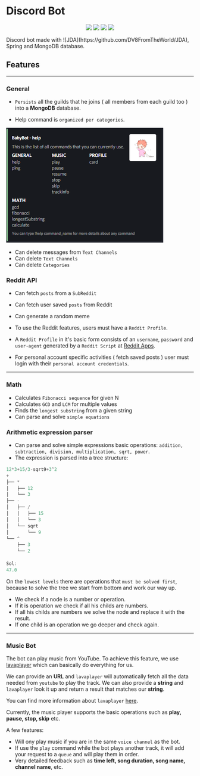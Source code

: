 # Discord Bot
<p align = "center">
<img src = "https://img.shields.io/badge/JAVA-blue">
<img src = "https://img.shields.io/badge/SPRING BOOT-green">
<img src = "https://img.shields.io/badge/JDA-purple">
<img src = "https://img.shields.io/badge/MONGO DB-green">
</p>
Discord bot made with ![JDA](https://github.com/DV8FromTheWorld/JDA), Spring and MongoDB database.

## Features
---
### General
* `Persists` all the guilds that he joins ( all members from each guild too ) into a **MongoDB** database.

* Help command is `organized per categories`.

 ![help_command image](https://github.com/giuraionut/discord-bot/blob/main/github_resources/help_command.png)

* Can delete messages from `Text Channels`
* Can delete `Text Channels`
* Can delete `Categories`

### Reddit API
* Can fetch `posts` from a `SubReddit`
* Can fetch user saved `posts` from Reddit
* Can generate a random meme

* To use the Reddit features, users must have a `Reddit Profile`.
* A `Reddit Profile` in it's basic form consists of an `username`, `password` and `user-agent` generated by a `Reddit Script` at [Reddit Apps](https://www.reddit.com/prefs/apps).
* For personal account specific activities ( fetch saved posts ) user must login with their `personal account credentials`.

---
### Math
* Calculates `Fibonacci sequence` for given N
* Calculates `GCD` and `LCM` for multiple values
* Finds the `longest substring` from a given string
* Can parse and solve `simple equations`

### Arithmetic expression parser
* Can parse and solve simple expressions basic operations: `addition, subtraction, division, multiplication, sqrt, power`.
* The expression is parsed into a tree structure:
```java
12*3+15/3-sqrt9+3^2
+
├── *
│   ├── 12
│   └── 3
├── -
│   ├── /
│   │   ├── 15
│   │   └── 3
│   └── sqrt
│       └── 9
└── ^
    ├── 3
    └── 2

Sol:
47.0
```
On the `lowest levels` there are operations that `must be solved first`, because to solve the tree we start from bottom and work our way up.
* We check if a node is a number or operation. 
* If it is operation we check if all his childs are numbers. 
* If all his childs are numbers we solve the node and replace it with the result. 
* If one child is an operation we go deeper and check again.
---
### Music Bot
The bot can play music from YouTube. To achieve this feature, we use [lavaplayer](https://github.com/sedmelluq/lavaplayer) which can basically do everything for us.

We can provide an **URL** and `lavaplayer` will automatically fetch all the data needed from `youtube` to play the track.
We can also provide a **string** and `lavaplayer` look it up and return a result that matches our **string**.

You can find more information about `lavaplayer` [here](https://github.com/sedmelluq/lavaplayer).

Currently, the music player supports the basic operations such as **play, pause, stop, skip** etc.

A few features:
* Will ony play music if you are in the same `voice channel` as the bot.
* If use the `play` command while the bot plays another track, it will add your request to a `queue` and will play them in order.
* Very detailed feedback such as **time left, song duration, song name, channel name**, etc.
